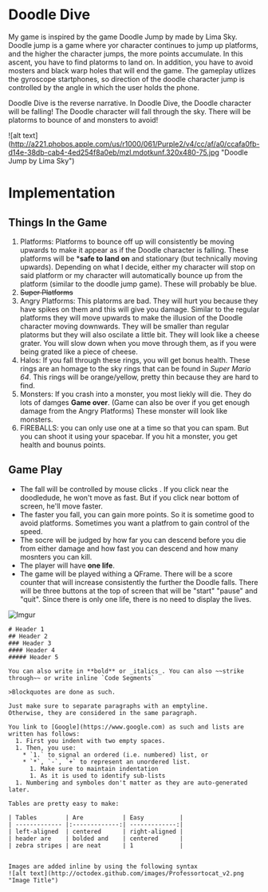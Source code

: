 # Doodle Dive

My game is inspired by the game Doodle Jump by made by Lima Sky.  Doodle jump is a game where yor character continues to jump up platforms, and the higher the character jumps, the more points accumulate.  In this ascent, you have to find platorms to land on.  In addition, you have to avoid mosters and black warp holes that will end the game.  The gameplay  utlizes the gyroscope startphones, so direction of the doodle character jump is controlled by the angle in which the user holds the phone.  

Doodle Dive is the reverse narrative.  In Doodle Dive, the Doodle character will be falling!  The Doodle character will fall through the sky.  There will be platorms to bounce of and monsters to avoid!  

![alt text] (http://a221.phobos.apple.com/us/r1000/061/Purple2/v4/cc/af/a0/ccafa0fb-d14e-38db-cab4-4ed254f8a0eb/mzl.mdotkunf.320x480-75.jpg "Doodle Jump by Lima Sky")

# Implementation
## Things In the Game 
  1. Platforms: Platforms to bounce off up will consistently be moving upwards to make it appear as if the Doodle character is falling.  These platforms will be ***safe to land on** and stationary (but technically moving upwards).  Depending on what I decide, either my character will stop on said platform or my character will automatically bounce up from the platform (similar to the doodle jump game). These will probably be blue.  
  2. ~~Super Platforms~~
  3. Angry Platforms: This platorms are bad.  They will hurt you because they have spikes on them and this will give you damage.  Similar to the regular platforms they will move upwards to make the illusion of the Doodle character moving downwards.  They will be smaller than regular platorms but they will also oscilate a little bit. They will look like a cheese grater.  You will slow down when you move through them, as if you were being grated like a piece of cheese. 
  4. Halos: If you fall through these rings, you will get bonus health.  These rings are an homage to the sky rings that can be found in _Super Mario 64_.  This rings will be orange/yellow, pretty thin because they are hard to find. 
  5. Monsters: If you crash into a monster, you most liekly will die.  They do lots of damges  **Game over**. (Game can also be over if you get enough damage from the Angry Platforms) These monster will look like monsters. 
  6. FIREBALLS:  you can only use one at a time so that you can spam.  But you can shoot it using your spacebar.  If you hit a monster, you get health and bounus points.

## Game Play
  * The fall will be controlled by mouse clicks .  If you click near the doodledude, he won't move as fast.  But if you click near bottom of screen, he'll move faster. 
  * The faster you fall, you can gain more points.  So it is sometime good to avoid platforms. Sometimes you want a platfrom to gain control of the speed. 
  * The socre will be judged by how far you can descend before you die from either damage and how fast you can descend and how many mosnters you can kill. 
  * The player will have **one life**. 
  * The game will be played withing a QFrame.  There will be a score counter that will increase consistently the further the Doodle falls.  There will be three buttons at the top of screen that will be "start" "pause" and "quit". Since there is only one life, there is no need to display the lives.   

![Imgur](http://i.imgur.com/HZg6Mkr.jpg "Doodle Fall")

```
# Header 1
## Header 2
### Header 3
#### Header 4
##### Header 5

You can also write in **bold** or _italics_. You can also ~~strike through~~ or write inline `Code Segments`

>Blockquotes are done as such.

Just make sure to separate paragraphs with an emptyline. 
Otherwise, they are considered in the same paragraph.

You link to [Google](https://www.google.com) as such and lists are written has follows:
  1. First you indent with two empty spaces.
  1. Then, you use:
    * `1.` to signal an ordered (i.e. numbered) list, or
    * `*`, `-`, `+` to represent an unordered list.
      1. Make sure to maintain indentation
      1. As it is used to identify sub-lists
  1. Numbering and symboles don't matter as they are auto-generated later.

Tables are pretty easy to make:

| Tables        | Are           | Easy          |
| ------------- |:-------------:| -------------:|
| left-aligned  | centered      | right-aligned |
| header are    | bolded and    | centered      |
| zebra stripes | are neat      | 1             |


Images are added inline by using the following syntax
![alt text](http://octodex.github.com/images/Professortocat_v2.png "Image Title")
```

